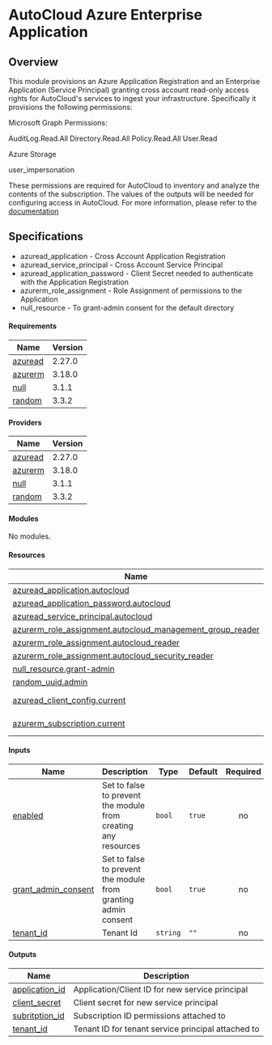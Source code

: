 AutoCloud Azure Enterprise Application
======================================

## Overview

This module provisions an Azure Application Registration and an Enterprise Application (Service Principal) granting cross account read-only access rights for AutoCloud's services to ingest your infrastructure. Specifically it provisions the following permissions:

Microsoft Graph Permissions:

AuditLog.Read.All
Directory.Read.All
Policy.Read.All
User.Read

Azure Storage

user_impersonation

These permissions are required for AutoCloud to inventory and analyze the contents of the subscription. The values of the outputs will be needed for configuring access in AutoCloud. For more information, please refer to the [documentation](https://docs.autocloud.dev/azure-subscription#5Vdca)

## Specifications

* azuread_application - Cross Account Application Registration
* azuread_service_principal - Cross Account Service Principal
* azuread_application_password - Client Secret needed to authenticate with the Application Registration
* azurerm_role_assignment - Role Assignment of permissions to the Application
* null_resource - To grant-admin consent for the default directory

#### Requirements

| Name | Version |
|------|---------|
| <a name="requirement_azuread"></a> [azuread](#requirement_azuread) | 2.27.0 |
| <a name="requirement_azurerm"></a> [azurerm](#requirement_azurerm) | 3.18.0 |
| <a name="requirement_null"></a> [null](#requirement_null) | 3.1.1 |
| <a name="requirement_random"></a> [random](#requirement_random) | 3.3.2 |

#### Providers

| Name | Version |
|------|---------|
| <a name="provider_azuread"></a> [azuread](#provider_azuread) | 2.27.0 |
| <a name="provider_azurerm"></a> [azurerm](#provider_azurerm) | 3.18.0 |
| <a name="provider_null"></a> [null](#provider_null) | 3.1.1 |
| <a name="provider_random"></a> [random](#provider_random) | 3.3.2 |

#### Modules

No modules.

#### Resources

| Name | Type |
|------|------|
| [azuread_application.autocloud](https://registry.terraform.io/providers/hashicorp/azuread/2.27.0/docs/resources/application) | resource |
| [azuread_application_password.autocloud](https://registry.terraform.io/providers/hashicorp/azuread/2.27.0/docs/resources/application_password) | resource |
| [azuread_service_principal.autocloud](https://registry.terraform.io/providers/hashicorp/azuread/2.27.0/docs/resources/service_principal) | resource |
| [azurerm_role_assignment.autocloud_management_group_reader](https://registry.terraform.io/providers/hashicorp/azurerm/3.18.0/docs/resources/role_assignment) | resource |
| [azurerm_role_assignment.autocloud_reader](https://registry.terraform.io/providers/hashicorp/azurerm/3.18.0/docs/resources/role_assignment) | resource |
| [azurerm_role_assignment.autocloud_security_reader](https://registry.terraform.io/providers/hashicorp/azurerm/3.18.0/docs/resources/role_assignment) | resource |
| [null_resource.grant-admin](https://registry.terraform.io/providers/hashicorp/null/3.1.1/docs/resources/resource) | resource |
| [random_uuid.admin](https://registry.terraform.io/providers/hashicorp/random/3.3.2/docs/resources/uuid) | resource |
| [azuread_client_config.current](https://registry.terraform.io/providers/hashicorp/azuread/2.27.0/docs/data-sources/client_config) | data source |
| [azurerm_subscription.current](https://registry.terraform.io/providers/hashicorp/azurerm/3.18.0/docs/data-sources/subscription) | data source |

#### Inputs

| Name | Description | Type | Default | Required |
|------|-------------|------|---------|:--------:|
| <a name="input_enabled"></a> [enabled](#input_enabled) | Set to false to prevent the module from creating any resources | `bool` | `true` | no |
| <a name="input_grant_admin_consent"></a> [grant_admin_consent](#input_grant_admin_consent) | Set to false to prevent the module from granting admin consent | `bool` | `true` | no |
| <a name="input_tenant_id"></a> [tenant_id](#input_tenant_id) | Tenant Id | `string` | `""` | no |

#### Outputs

| Name | Description |
|------|-------------|
| <a name="output_application_id"></a> [application_id](#output_application_id) | Application/Client ID for new service principal |
| <a name="output_client_secret"></a> [client_secret](#output_client_secret) | Client secret for new service principal |
| <a name="output_subritption_id"></a> [subritption_id](#output_subritption_id) | Subscription ID permissions attached to |
| <a name="output_tenant_id"></a> [tenant_id](#output_tenant_id) | Tenant ID for tenant service principal attached to |
